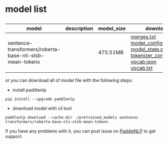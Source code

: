 #  model list

##  

| model  | description | model_size  | download         |
| --- | --- | --- | --- |
|sentence-transformers/roberta-base-nli-stsb-mean-tokens|  | 475.51MB | [merges.txt](https://bj.bcebos.com/paddlenlp/models/community/sentence-transformers/roberta-base-nli-stsb-mean-tokens/merges.txt)<br>[model_config.json](https://bj.bcebos.com/paddlenlp/models/community/sentence-transformers/roberta-base-nli-stsb-mean-tokens/model_config.json)<br>[model_state.pdparams](https://bj.bcebos.com/paddlenlp/models/community/sentence-transformers/roberta-base-nli-stsb-mean-tokens/model_state.pdparams)<br>[tokenizer_config.json](https://bj.bcebos.com/paddlenlp/models/community/sentence-transformers/roberta-base-nli-stsb-mean-tokens/tokenizer_config.json)<br>[vocab.json](https://bj.bcebos.com/paddlenlp/models/community/sentence-transformers/roberta-base-nli-stsb-mean-tokens/vocab.json)<br>[vocab.txt](https://bj.bcebos.com/paddlenlp/models/community/sentence-transformers/roberta-base-nli-stsb-mean-tokens/vocab.txt) |

or you can download all of model file with the following steps:

* install paddlenlp

```shell
pip install --upgrade paddlenlp
```

* download model with cli tool

```shell
paddlenlp download --cache-dir ./pretrained_models sentence-transformers/roberta-base-nli-stsb-mean-tokens
```

If you have any problems with it, you can post issue on [PaddleNLP](https://github.com/PaddlePaddle/PaddleNLP) to get support.
